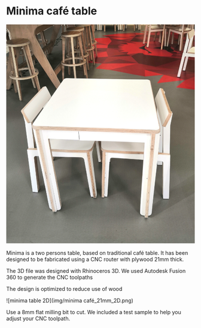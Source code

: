 # Minima café table

![minima table](img/IMG_20190313_184753.jpg)

Minima is a two persons table, based on traditional café table.
It has been designed to be fabricated using a CNC router with plywood 21mm thick.

The 3D file was designed with Rhinoceros 3D.
We used Autodesk Fusion 360 to generate the CNC toolpaths

The design is optimized to reduce use of wood

![minima table 2D](img/minima café_21mm_2D.png)

Use a 8mm flat milling bit to cut.
We included a test sample to help you adjust your CNC toolpath.
